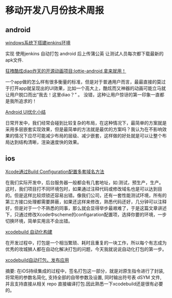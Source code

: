 

# 移动开发八月份技术周报

## android
 [windows系统下搭建jenkins环境](http://www.jianshu.com/p/31b74290e616)  

 实现 使用jenkins 自动打包 android 后上传蒲公英 让测试人员每次都下载最新的apk文件.

[狂拽酷炫diao炸天的开源动画项目:lottie-android,拿来就用！](http://www.jianshu.com/p/15c18049f642)

一个app做的怎么样有很多衡量的标准，但是对于普通用户而言，最最直接的莫过于打开app就呈现出的UI效果，比如一个高大上，酷炫而又神器的动画可能立马就让用户脱口而出“我去！这里diao？” 。 没错，这种让用户惊讶的第一印象一直都是我所追求的！

[Android UI优化小结](http://www.jianshu.com/p/a6232c1ec4dd)

日常开发中，我们经常会碰到比较复杂的布局，在这种情况下，最简单的方案就是采用多层嵌套实现效果，但是最简单的方法就是最优的方案吗？我认为在不影响效果的情况下应尽可能减少布局的层级、减少嵌套，这样做的好处就是可以让整个布局达到结构清晰，渲染速度快的效果。

## ios
 [Xcode通过Build Configuration配置多套域名方法](http://www.jianshu.com/p/1556a9a37873)  

在我们实际开发中，后台服务器一般都会有几套地址，如:测试，预生产，生产。这时，我们项目打不同环境包时，如果通过注释代码或修改域名也是可以达到目的。但是这样比较烦锁还容易出错。像我们公司，还有一套性能测试环境，所有的第三方接口处理都需要屏蔽，如果还这样来修改，熟悉代码还好，几分钟可以注释好，但是对于一个不熟悉的同事，那么就会显得举步最艰难了，于是这篇文章讲述下，只通过修改Xcode中scheme的configaration配置项，选择你要的环境，一步切换环境，简单实用且不会出错。
 

  [xcodebuild 自动化构建](http://www.jianshu.com/p/cf4cbffd7f91)   

  在开发过程中，打包是一个相当繁琐、耗时且重复的一块工作，所以每个有志成为优秀的攻城狮人都在自动化解决打包的问题，今天我就说说自动化打包的第一步。
 
 

  [xcodebuild自动打包，发布应用](http://www.jianshu.com/p/5c2f86b42151)   

  摘要: 在iOS持续集成的过程中，签名打包这一部分，就是对原生指令进行了封装, 将常用的参数名简化, 支持全部的自带参数及设置, 同时输出符号表 dSYM 文件, 并且支持直接从相关 repo 直接编译打包.因此熟悉一下xcodebuild还是很有必要的。
 